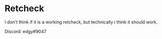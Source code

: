 # Retcheck
I don't think if it is a working retcheck, but technically i think it should work.



Discord: edgy#9047
